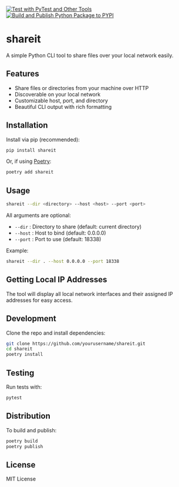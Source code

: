 [![Test with PyTest and Other Tools](https://github.com/fahadahammed/shareit/actions/workflows/testing_pipeline.yml/badge.svg?branch=main)](https://github.com/fahadahammed/shareit/actions/workflows/testing_pipeline.yml)
[![Build and Publish Python Package to PYPI](https://github.com/fahadahammed/shareit/actions/workflows/pypi.yaml/badge.svg?branch=main)](https://github.com/fahadahammed/shareit/actions/workflows/pypi.yaml)


# shareit

A simple Python CLI tool to share files over your local network easily.



## Features
- Share files or directories from your machine over HTTP
- Discoverable on your local network
- Customizable host, port, and directory
- Beautiful CLI output with rich formatting

## Installation

Install via pip (recommended):

```bash
pip install shareit
```

Or, if using [Poetry](https://python-poetry.org/):

```bash
poetry add shareit
```

## Usage

```bash
shareit --dir <directory> --host <host> --port <port>
```

All arguments are optional:
- `--dir`   : Directory to share (default: current directory)
- `--host`  : Host to bind (default: 0.0.0.0)
- `--port`  : Port to use (default: 18338)

Example:

```bash
shareit --dir . --host 0.0.0.0 --port 18338
```

## Getting Local IP Addresses

The tool will display all local network interfaces and their assigned IP addresses for easy access.

## Development

Clone the repo and install dependencies:

```bash
git clone https://github.com/yourusername/shareit.git
cd shareit
poetry install
```

## Testing

Run tests with:

```bash
pytest
```

## Distribution

To build and publish:

```bash
poetry build
poetry publish
```

## License

MIT License
